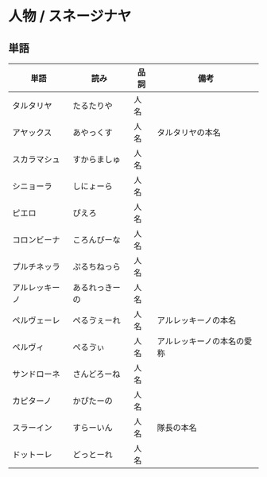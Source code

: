 # 人物 / スネージナヤ

## 単語

|単語|読み|品詞|備考|
|---|---|---|---|
|タルタリヤ|たるたりや|人名||
|アヤックス|あやっくす|人名|タルタリヤの本名|
|スカラマシュ|すからましゅ|人名||
|シニョーラ|しにょーら|人名||
|ピエロ|ぴえろ|人名||
|コロンビーナ|ころんびーな|人名||
|プルチネッラ|ぷるちねっら|人名||
|アルレッキーノ|あるれっきーの|人名||
|ペルヴェーレ|ぺるゔぇーれ|人名|アルレッキーノの本名|
|ペルヴィ|ぺるゔぃ|人名|アルレッキーノの本名の愛称|
|サンドローネ|さんどろーね|人名||
|カピターノ|かぴたーの|人名||
|スラーイン|すらーいん|人名|隊長の本名|
|ドットーレ|どっとーれ|人名||